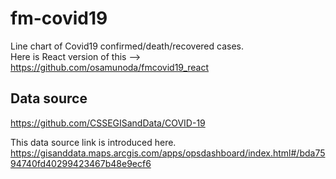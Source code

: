 # fm-covid19

Line chart of Covid19 confirmed/death/recovered cases.  
Here is React version of this --> <https://github.com/osamunoda/fmcovid19_react>

## Data source

<https://github.com/CSSEGISandData/COVID-19>

This data source link is introduced here.
<https://gisanddata.maps.arcgis.com/apps/opsdashboard/index.html#/bda7594740fd40299423467b48e9ecf6>
